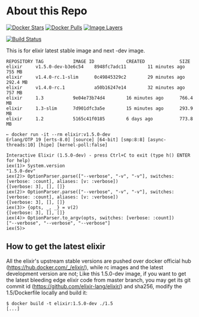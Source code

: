 # About this Repo

[![Docker Stars](https://img.shields.io/docker/stars/_/elixir.svg?style=flat-square)](https://hub.docker.com/_/elixir/)
[![Docker Pulls](https://img.shields.io/docker/pulls/_/elixir.svg?style=flat-square)](https://hub.docker.com/_/elixir/)
[![Image Layers](https://images.microbadger.com/badges/image/elixir.svg)](https://microbadger.com/images/elixir "Get your own image badge on microbadger.com")

[![Build Status](https://github.com/erlef/docker-elixir/workflows/elixir/badge.svg)](https://github.com/erlef/docker-elixir/actions)

This is for elixir latest stable image and next -dev image.

```console
REPOSITORY TAG           IMAGE ID            CREATED             SIZE
elixir     v1.5.0-dev-b3e6c54    8948fc7adc11        11 minutes ago      755 MB
elixir     v1.4.0-rc.1-slim      0c49845329c2        29 minutes ago      292.4 MB
elixir     v1.4.0-rc.1           a50b16247e14        32 minutes ago      757 MB
elixir     1.3           9e04e73b74d4        16 minutes ago      766.4 MB
elixir     1.3-slim      7d901dfc3a5e        15 minutes ago      293.9 MB
elixir     1.2           5165c41f0185        6 days ago          773.8 MB
```

```console
➸ docker run -it --rm elixir:v1.5.0-dev
Erlang/OTP 19 [erts-8.0] [source] [64-bit] [smp:8:8] [async-threads:10] [hipe] [kernel-poll:false]

Interactive Elixir (1.5.0-dev) - press Ctrl+C to exit (type h() ENTER for help)
iex(1)> System.version
"1.5.0-dev"
iex(2)> OptionParser.parse(["--verbose", "-v", "-v"], switches: [verbose: :count], aliases: [v: :verbose])
{[verbose: 3], [], []}
iex(2)> OptionParser.parse(["--verbose", "-v", "-v"], switches: [verbose: :count], aliases: [v: :verbose])
{[verbose: 3], [], []}
iex(3)> {opts, _, _} = v(2)
{[verbose: 3], [], []}
iex(4)> OptionParser.to_argv(opts, switches: [verbose: :count])
["--verbose", "--verbose", "--verbose"]
iex(5)>
```

## How to get the latest elixir

All the elixir's upstream stable versions are pushed over docker official hub
(https://hub.docker.com/_/elixir/), while rc images and the latest development version are not;
Like this 1.5.0-dev image, if you want to get the latest bleeding edge elixir code
from master branch, you may get its git commit id (https://github.com/elixir-lang/elixir/)
and sha256, modify the 1.5/Dockerfile locally and build it:

```console
$ docker build -t elixir:1.5.0-dev ./1.5
[...]
```

